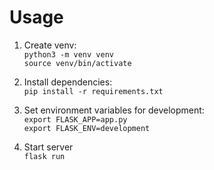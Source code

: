 # Usage

1. Create venv:  
   `python3 -m venv venv`  
   `source venv/bin/activate`

2. Install dependencies:  
   `pip install -r requirements.txt`

3. Set environment variables for development:  
   `export FLASK_APP=app.py`  
   `export FLASK_ENV=development`

4. Start server  
   `flask run`
